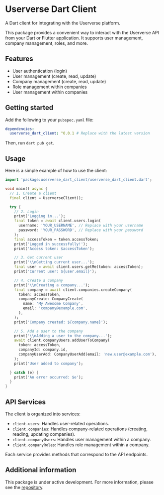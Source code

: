 # Userverse Dart Client

A Dart client for integrating with the Userverse platform.

This package provides a convenient way to interact with the Userverse API from your Dart or Flutter application. It supports user management, company management, roles, and more.

## Features

- User authentication (login)
- User management (create, read, update)
- Company management (create, read, update)
- Role management within companies
- User management within companies

## Getting started

Add the following to your `pubspec.yaml` file:

```yaml
dependencies:
  userverse_dart_client: ^0.0.1 # Replace with the latest version
```

Then, run `dart pub get`.

## Usage

Here is a simple example of how to use the client:

```dart
import 'package:userverse_dart_client/userverse_dart_client.dart';

void main() async {
  // 1. Create a client
  final client = UserverseClient();

  try {
    // 2. Login
    print('Logging in...');
    final token = await client.users.login(
      username: 'YOUR_USERNAME', // Replace with your username
      password: 'YOUR_PASSWORD', // Replace with your password
    );
    final accessToken = token.accessToken;
    print('Logged in successfully!');
    print('Access token: $accessToken');

    // 3. Get current user
    print('\\nGetting current user...');
    final user = await client.users.getMe(token: accessToken);
    print('Current user: ${user.email}');

    // 4. Create a company
    print('\\nCreating a company...');
    final company = await client.companies.createCompany(
      token: accessToken,
      companyCreate: CompanyCreate(
        name: 'My Awesome Company',
        email: 'company@example.com',
      ),
    );
    print('Company created: ${company.name}');

    // 5. Add a user to the company
    print('\\nAdding a user to the company...');
    await client.companyUsers.addUserToCompany(
      token: accessToken,
      companyId: company.id,
      companyUserAdd: CompanyUserAdd(email: 'new.user@example.com'),
    );
    print('User added to company');

  } catch (e) {
    print('An error occurred: $e');
  }
}
```

## API Services

The client is organized into services:

- `client.users`: Handles user-related operations.
- `client.companies`: Handles company-related operations (creating, reading, updating companies).
- `client.companyUsers`: Handles user management within a company.
- `client.companyRoles`: Handles role management within a company.

Each service provides methods that correspond to the API endpoints.

## Additional information

This package is under active development. For more information, please see the [repository](https://github.com/SoftwareVerse/userverse-dart-client).
